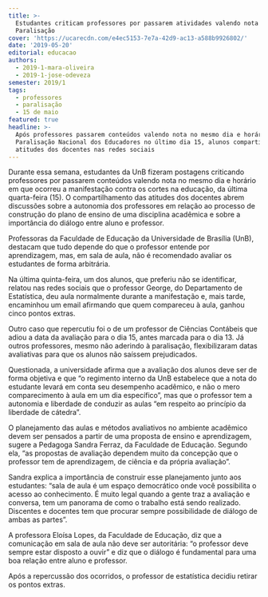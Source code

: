 ```yaml
---
title: >-
  Estudantes criticam professores por passarem atividades valendo nota no dia da
  Paralisação 
cover: 'https://ucarecdn.com/e4ec5153-7e7a-42d9-ac13-a588b9926802/'
date: '2019-05-20'
editorial: educacao
authors:
  - 2019-1-mara-oliveira
  - 2019-1-jose-odeveza
semester: 2019/1
tags:
  - professores
  - paralisação
  - 15 de maio
featured: true
headline: >-
  Após professores passarem conteúdos valendo nota no mesmo dia e horário da
  Paralisação Nacional dos Educadores no último dia 15, alunos compartilharam as
  atitudes dos docentes nas redes sociais
---
```

Durante essa semana, estudantes da UnB fizeram postagens criticando professores por passarem conteúdos valendo nota no mesmo dia e horário em que ocorreu a manifestação contra os cortes na educação, da última quarta-feira (15). O compartilhamento das atitudes dos docentes abrem discussões sobre a autonomia dos professores em relação ao processo de construção do plano de ensino de uma disciplina acadêmica e sobre a importância do diálogo entre aluno e professor.

Professoras da Faculdade de Educação da Universidade de Brasília (UnB), destacam que tudo depende do que o professor entende por aprendizagem, mas, em sala de aula, não é recomendado avaliar os estudantes de forma arbitrária.

Na última quinta-feira, um dos alunos, que preferiu não se identificar, relatou nas redes sociais que o professor George, do Departamento de Estatística, deu aula normalmente durante a manifestação e, mais tarde, encaminhou um email afirmando que quem compareceu à aula, ganhou cinco pontos extras. 

Outro caso que repercutiu foi o de um professor de Ciências Contábeis que adiou a data da avaliação para o dia 15, antes marcada para o dia 13. Já outros professores, mesmo não aderindo à paralisação, flexibilizaram datas avaliativas para que os alunos não saíssem prejudicados. 

Questionada, a universidade afirma que a avaliação dos alunos deve ser de forma objetiva e que “o regimento interno da UnB estabelece que a nota do estudante levará em conta seu desempenho acadêmico, e não o mero comparecimento à aula em um dia específico”, mas que o professor tem a autonomia e liberdade de conduzir as aulas “em respeito ao princípio da liberdade de cátedra”.

O planejamento das aulas e métodos avaliativos no ambiente acadêmico devem ser pensados a partir de uma proposta de ensino e aprendizagem, sugere a Pedagoga Sandra Ferraz, da Faculdade de Educação. Segundo ela, “as propostas de avaliação dependem muito da concepção que o professor tem de aprendizagem, de ciência e da própria avaliação”.

Sandra explica a importância de construir esse planejamento junto aos estudantes: “sala de aula é um espaço democrático onde você possibilita o acesso ao conhecimento. É muito legal quando a gente traz a avaliação e conversa, tem um panorama de como o trabalho está sendo realizado. Discentes e docentes tem que procurar sempre possibilidade de diálogo de ambas as partes”.

A professora Eloísa Lopes, da Faculdade de Educação, diz que a comunicação em sala de aula não deve ser autoritária: “o professor deve sempre estar disposto a ouvir” e diz que o diálogo é fundamental para uma boa relação entre aluno e professor.

Após a repercussão dos ocorridos, o professor de estatística decidiu retirar os pontos extras.
